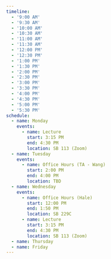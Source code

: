 ```yaml
---
timeline:
  - '9:00 AM'
  - '9:30 AM'
  - '10:00 AM'
  - '10:30 AM'
  - '11:00 AM'
  - '11:30 AM'
  - '12:00 PM'
  - '12:30 PM'
  - '1:00 PM'
  - '1:30 PM'
  - '2:00 PM'
  - '2:30 PM'
  - '3:00 PM'
  - '3:30 PM'
  - '4:00 PM'
  - '4:30 PM'
  - '5:00 PM'
  - '5:30 PM'
schedule:
  - name: Monday
    events:
      - name: Lecture
        start: 3:15 PM
        end: 4:30 PM
        location: SB 113 (Zoom)
  - name: Tuesday
    events:
      - name: Office Hours (TA - Wang)
        start: 2:00 PM
        end: 4:00 PM
        location: TBD
  - name: Wednesday
    events:
      - name: Office Hours (Hale)
        start: 12:00 PM
        end: 1:50 PM
        location: SB 229C
      - name: Lecture
        start: 3:15 PM
        end: 4:30 PM
        location: SB 113 (Zoom)
  - name: Thursday
  - name: Friday
---
```

